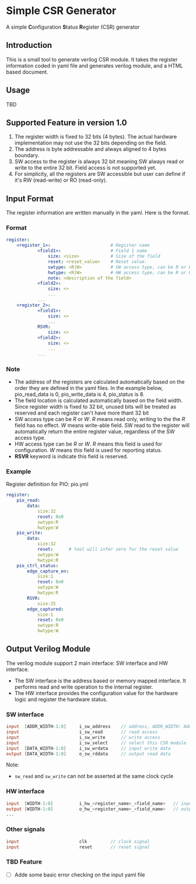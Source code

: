# Simple CSR Generator

A simple **C**onfiguration **S**tatus **R**egister (CSR) generator

## Introduction

This is a small tool to generate verilog CSR module. It takes the register information coded in yaml file and generates verilog module, and a HTML based document.

## Usage

TBD

## Supported Feature in version 1.0

1. The register width is fixed to 32 bits (4 bytes). The actual hardware implementation may not use the 32 bits depending on the field.
2. The address is byte addressable and always aligned to 4 bytes boundary.
3. SW access to the register is always 32 bit meaning SW always read or write to the entire 32 bit. Field access is not supported yet.
4. For simplicity, all the registers are SW accessible but user can define if it's RW (read-write) or RO (read-only).

## Input Format

The register information are written manually in the yaml. Here is the format.

### Format

```yml
register:
    <register_1>:                       # Register name
            <field1>:                   # Field 1 name
                size: <size>            # Size of the field
                reset: <reset_value>    # Reset value.
                swtype: <R|W>           # SW access type, can be R or W
                hwtype: <R|W>           # HW access type, can be R or W
                note: <description of the field>
            <field2>:
                size: <>
                ...
            ...
    <register_2>:
            <field1>:
                size: <>
                ...
            RSVR:
                size: <>
            <field2>:
                size: <>
                ...
            ...
```

### Note

- The address of the registers are calculated automatically based on the order they are defined in the yaml files.
  In the example below, pio_read_data is 0, pio_write_data is 4, pio_status is 8.
- The field location is calculated automatically based on the field width. Since register width is fixed to 32 bit, unused bits will be treated as reserved and each register can't have more thant 32 bit
- SW access type can be *R* or *W*. *R* means read only, writing to the the *R* field has no effect. *W* means write-able field. SW read to the register will automatically return the entire register value, regardless of the SW access type.
- HW access type can be *R* or *W*. *R* means this field is used for configuration. *W* means this field is used for reporting status.
- **RSVR** keyword is indicate this field is reserved.

### Example

Register definition for PIO: pio.yml

```yml
register:
    pio_read:
        data:
            size:32
            reset: 0x0
            swtype:R
            hwtype:W
    pio_write:
        data:
            size:32
            reset:      # tool will infer zero for the reset value
            swtype:W
            hwtype:R
    pio_ctrl_status:
        edge_capture_en:
            size:1
            reset: 0x0
            swtype:W
            hwtype:R
        RSVR:
            size:15
        edge_captured:
            size:1
            reset: 0x0
            swtype:R
            hwtype:W
```

## Output Verilog Module

The verilog module support 2 main interface: SW interface and HW interface.

- The SW interface is the address based or memory mapped interface. It performs read and write operation to the internal register.
- The HW interface provides the configuration value for the hardware logic and register the hardware status.

### SW interface

```verilog
input  [ADDR_WIDTH-1:0]     i_sw_address    // address, ADDR_WIDTH: Address width
input                       i_sw_read       // read access
input                       i_sw_write      // write access
input                       i_sw_select     // select this CSR module
input  [DATA_WIDTH-1:0]     i_sw_wrdata     // input write data
output [DATA_WIDTH-1:0]     o_sw_rddata     // output read data
```

Note:
- `sw_read` and `sw_write` can not be asserted at the same clock cycle

### HW interface

```verilog
input  [WIDTH-1:0]          i_hw_<register_name>_<field_name>   // input status 
output [WIDTH-1:0]          o_hw_<register_name>_<field_name>   // output configuration
...
```

### Other signals

```verilog
input                       clk         // clock signal
input                       reset       // reset signal
```

### TBD Feature

- [ ] Adde some basic error checking on the input yaml file